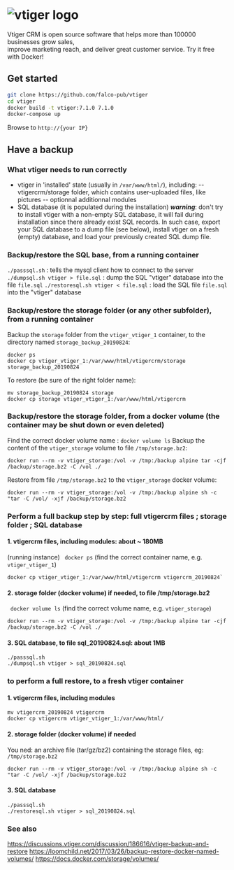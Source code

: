 # ![vtiger logo](https://www.vtiger.com/wp-content/uploads/2018/02/logo.png)

Vtiger CRM is open source software that helps more than 100000 businesses grow sales,  
improve marketing reach, and deliver great customer service. Try it free with Docker!

## Get started


```bash
git clone https://github.com/falco-pub/vtiger
cd vtiger
docker build -t vtiger:7.1.0 7.1.0
docker-compose up 
```

Browse to `http://{your IP}`

## Have a backup

### What vtiger needs to run correctly
 - vtiger in 'installed' state (usually in `/var/www/html/`), including:
 -- vtigercrm/storage folder, which contains user-uploaded files, like pictures
 -- optionnal additionnal modules
 - SQL database (it is populated during the installation)
        ***warning***: don't try to install vtiger with a non-empty SQL database, it will fail during installation since there already exist SQL records. In such case, export your SQL database to a dump file (see below), install vtiger on a fresh (empty) database, and load your previously created SQL dump file.


### Backup/restore the SQL base, from a running container
`./passsql.sh`  :  tells the mysql client how to connect to the server
`./dumpsql.sh vtiger > file.sql` : dump the SQL "vtiger" database into the file `file.sql`
`./restoresql.sh vtiger < file.sql` : load the SQL file `file.sql` into the "vtiger" database

### Backup/restore the storage folder (or any other subfolder), from a running container
Backup the `storage` folder from the `vtiger_vtiger_1` container, to the directory named `storage_backup_20190824`:
```
docker ps
docker cp vtiger_vtiger_1:/var/www/html/vtigercrm/storage storage_backup_20190824
```
To restore (be sure of the right folder name):
```
mv storage_backup_20190824 storage
docker cp storage vtiger_vtiger_1:/var/www/html/vtigercrm
```

### Backup/restore the storage folder, from a docker volume (the container may be shut down or even deleted)
Find the correct docker volume name : `docker volume ls`
Backup the content of the `vtiger_storage` volume to file `/tmp/storage.bz2`:
```
docker run --rm -v vtiger_storage:/vol -v /tmp:/backup alpine tar -cjf /backup/storage.bz2 -C /vol ./
```
Restore from file `/tmp/storage.bz2` to the `vtiger_storage` docker volume:
```
docker run --rm -v vtiger_storage:/vol -v /tmp:/backup alpine sh -c "tar -C /vol/ -xjf /backup/storage.bz2
```

### Perform a full backup step by step: full vtigercrm files ; storage folder ; SQL database

#### 1. vtigercrm files, including modules: about ~ 180MB
(running instance)
` docker ps`
(find the correct container name, e.g. `vtiger_vtiger_1`)
```
docker cp vtiger_vtiger_1:/var/www/html/vtigercrm vtigercrm_20190824`
```
#### 2. storage folder (docker volume) if needed, to file /tmp/storage.bz2
` docker volume ls`
(find the correct volume name, e.g. `vtiger_storage`)
```
docker run --rm -v vtiger_storage:/vol -v /tmp:/backup alpine tar -cjf /backup/storage.bz2 -C /vol ./
```
#### 3. SQL database, to file sql_20190824.sql: about 1MB
```
./passsql.sh
./dumpsql.sh vtiger > sql_20190824.sql
```

### to perform a full restore, to a fresh vtiger container

#### 1. vtigercrm files, including modules
```
mv vtigercrm_20190824 vtigercrm
docker cp vtigercrm vtiger_vtiger_1:/var/www/html/
```
#### 2. storage folder (docker volume) if needed
You ned: an archive file (tar/gz/bz2) containing the storage files, eg: `/tmp/storage.bz2`
```
docker run --rm -v vtiger_storage:/vol -v /tmp:/backup alpine sh -c "tar -C /vol/ -xjf /backup/storage.bz2
```
#### 3. SQL database
```
./passsql.sh
./restoresql.sh vtiger > sql_20190824.sql
```

### See also 
https://discussions.vtiger.com/discussion/186616/vtiger-backup-and-restore
https://loomchild.net/2017/03/26/backup-restore-docker-named-volumes/
https://docs.docker.com/storage/volumes/


